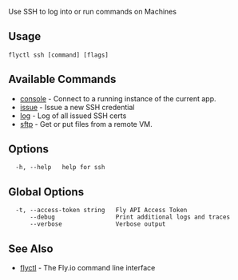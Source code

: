 Use SSH to log into or run commands on Machines

## Usage
~~~
flyctl ssh [command] [flags]
~~~

## Available Commands
* [console](/docs/flyctl/ssh-console/)	 - Connect to a running instance of the current app.
* [issue](/docs/flyctl/ssh-issue/)	 - Issue a new SSH credential
* [log](/docs/flyctl/ssh-log/)	 - Log of all issued SSH certs
* [sftp](/docs/flyctl/ssh-sftp/)	 - Get or put files from a remote VM.

## Options

~~~
  -h, --help   help for ssh
~~~

## Global Options

~~~
  -t, --access-token string   Fly API Access Token
      --debug                 Print additional logs and traces
      --verbose               Verbose output
~~~

## See Also

* [flyctl](/docs/flyctl/help/)	 - The Fly.io command line interface

